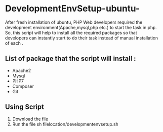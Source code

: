 # DevelopmentEnvSetup-ubuntu-

After fresh installation of ubuntu, PHP Web developers required the development environment(Apache,mysql,php etc.) to start the task in php.
So, this script will help to install all the required packages so that developers can instantly start to do their task instead of manual installation of each .

List of package that the script will install :
-

- Apache2
- Mysql
- PHP7
- Composer
- Git

Using Script
-

1) Download the file
2) Run the file sh filelocation/developmentenvsetup.sh


